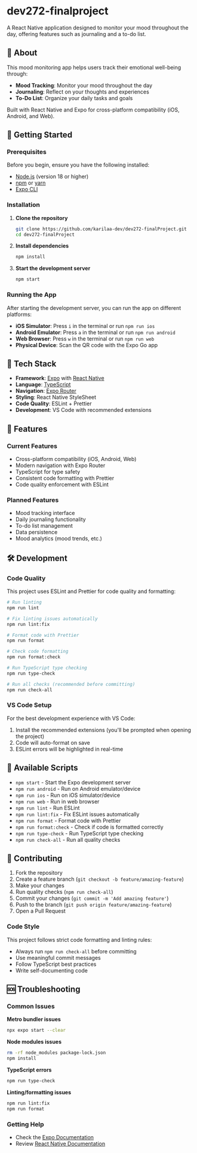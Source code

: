 # dev272-finalproject

A React Native application designed to monitor your mood throughout the day, offering features such as journaling and a to-do list.

## 📱 About

This mood monitoring app helps users track their emotional well-being through:
- **Mood Tracking**: Monitor your mood throughout the day
- **Journaling**: Reflect on your thoughts and experiences
- **To-Do List**: Organize your daily tasks and goals

Built with React Native and Expo for cross-platform compatibility (iOS, Android, and Web).

## 🚀 Getting Started

### Prerequisites

Before you begin, ensure you have the following installed:
- [Node.js](https://nodejs.org/) (version 18 or higher)
- [npm](https://www.npmjs.com/) or [yarn](https://yarnpkg.com/)
- [Expo CLI](https://docs.expo.dev/get-started/installation/)

### Installation

1. **Clone the repository**
   ```bash
   git clone https://github.com/karilaa-dev/dev272-finalProject.git
   cd dev272-finalProject
   ```

2. **Install dependencies**
   ```bash
   npm install
   ```

3. **Start the development server**
   ```bash
   npm start
   ```

### Running the App

After starting the development server, you can run the app on different platforms:

- **iOS Simulator**: Press `i` in the terminal or run `npm run ios`
- **Android Emulator**: Press `a` in the terminal or run `npm run android`
- **Web Browser**: Press `w` in the terminal or run `npm run web`
- **Physical Device**: Scan the QR code with the Expo Go app

## 🧰 Tech Stack

- **Framework**: [Expo](https://expo.dev/) with [React Native](https://reactnative.dev/)
- **Language**: [TypeScript](https://www.typescriptlang.org/)
- **Navigation**: [Expo Router](https://docs.expo.dev/router/introduction/)
- **Styling**: React Native StyleSheet
- **Code Quality**: ESLint + Prettier
- **Development**: VS Code with recommended extensions

## 📱 Features

### Current Features
- Cross-platform compatibility (iOS, Android, Web)
- Modern navigation with Expo Router
- TypeScript for type safety
- Consistent code formatting with Prettier
- Code quality enforcement with ESLint

### Planned Features
- Mood tracking interface
- Daily journaling functionality
- To-do list management
- Data persistence
- Mood analytics (mood trends, etc.)

## 🛠️ Development

### Code Quality

This project uses ESLint and Prettier for code quality and formatting:

```bash
# Run linting
npm run lint

# Fix linting issues automatically
npm run lint:fix

# Format code with Prettier
npm run format

# Check code formatting
npm run format:check

# Run TypeScript type checking
npm run type-check

# Run all checks (recommended before committing)
npm run check-all
```

### VS Code Setup

For the best development experience with VS Code:

1. Install the recommended extensions (you'll be prompted when opening the project)
2. Code will auto-format on save
3. ESLint errors will be highlighted in real-time

## 🔧 Available Scripts

- `npm start` - Start the Expo development server
- `npm run android` - Run on Android emulator/device
- `npm run ios` - Run on iOS simulator/device
- `npm run web` - Run in web browser
- `npm run lint` - Run ESLint
- `npm run lint:fix` - Fix ESLint issues automatically
- `npm run format` - Format code with Prettier
- `npm run format:check` - Check if code is formatted correctly
- `npm run type-check` - Run TypeScript type checking
- `npm run check-all` - Run all quality checks

## 🤝 Contributing

1. Fork the repository
2. Create a feature branch (`git checkout -b feature/amazing-feature`)
3. Make your changes
4. Run quality checks (`npm run check-all`)
5. Commit your changes (`git commit -m 'Add amazing feature'`)
6. Push to the branch (`git push origin feature/amazing-feature`)
7. Open a Pull Request

### Code Style

This project follows strict code formatting and linting rules:
- Always run `npm run check-all` before committing
- Use meaningful commit messages
- Follow TypeScript best practices
- Write self-documenting code


## 🆘 Troubleshooting

### Common Issues

**Metro bundler issues**
```bash
npx expo start --clear
```

**Node modules issues**
```bash
rm -rf node_modules package-lock.json
npm install
```

**TypeScript errors**
```bash
npm run type-check
```

**Linting/formatting issues**
```bash
npm run lint:fix
npm run format
```

### Getting Help

- Check the [Expo Documentation](https://docs.expo.dev/)
- Review [React Native Documentation](https://reactnative.dev/docs/getting-started)
